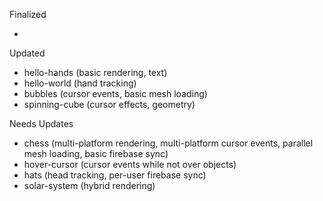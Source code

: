 Finalized  

- 

Updated  

- hello-hands (basic rendering, text)
- hello-world (hand tracking)
- bubbles (cursor events, basic mesh loading) 
- spinning-cube (cursor effects, geometry)

Needs Updates  

- chess (multi-platform rendering, multi-platform cursor events, parallel mesh loading, basic firebase sync)
- hover-cursor (cursor events while not over objects)
- hats (head tracking, per-user firebase sync)
- solar-system (hybrid rendering)

